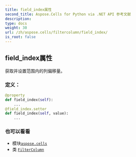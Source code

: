 ```yaml
---
title: field_index属性
second_title: Aspose.Cells for Python via .NET API 参考文献
description:
type: docs
weight: 30
url: /zh/aspose.cells/filtercolumn/field_index/
is_root: false
---
```

## field_index属性

获取并设置范围内的列偏移量。
### 定义：
```python
@property
def field_index(self):
    ...
@field_index.setter
def field_index(self, value):
    ...
```

### 也可以看看
* 模块[`aspose.cells`](../../)
* 类 [`FilterColumn`](/cells/python-net/zh/aspose.cells/filtercolumn)
